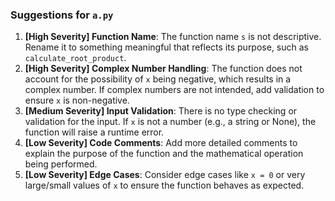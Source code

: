 ### Suggestions for `a.py`

1. **[High Severity] Function Name**: The function name `s` is not descriptive. Rename it to something meaningful that reflects its purpose, such as `calculate_root_product`.
2. **[High Severity] Complex Number Handling**: The function does not account for the possibility of `x` being negative, which results in a complex number. If complex numbers are not intended, add validation to ensure `x` is non-negative.
3. **[Medium Severity] Input Validation**: There is no type checking or validation for the input. If `x` is not a number (e.g., a string or None), the function will raise a runtime error.
4. **[Low Severity] Code Comments**: Add more detailed comments to explain the purpose of the function and the mathematical operation being performed.
5. **[Low Severity] Edge Cases**: Consider edge cases like `x = 0` or very large/small values of `x` to ensure the function behaves as expected.

